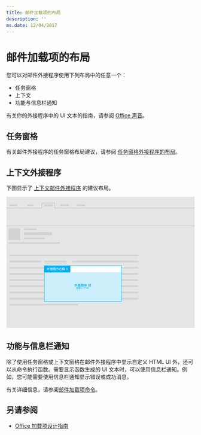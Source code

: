 ```yaml
---
title: 邮件加载项的布局
description: ''
ms.date: 12/04/2017
---
```



# <a name="layouts-for-mail-add-ins"></a>邮件加载项的布局

您可以对邮件外接程序使用下列布局中的任意一个：

- 任务窗格
- 上下文
- 功能与信息栏通知

有关你的外接程序中的 UI 文本的指南，请参阅 [Office 声音](https://msdn.microsoft.com/zh-cn/library/office/mt484351.aspx)。

## <a name="task-pane"></a>任务窗格

有关邮件外接程序的任务窗格布局建议，请参阅 [任务窗格外接程序的布局](layout-for-task-pane-add-ins.md)。


## <a name="contextual-add-ins"></a>上下文外接程序

下图显示了 [上下文邮件外接程序](https://docs.microsoft.com/zh-cn/outlook/add-ins/contextual-outlook-add-ins) 的建议布局。

![上下文邮件外接程序的布局](../../images/mail-add-in-contextual-card.png)

## <a name="functions-with-infobar-notifications"></a>功能与信息栏通知

除了使用任务窗格或上下文窗格在邮件外接程序中显示自定义 HTML UI 外，还可以从命令执行函数。需要显示函数生成的 UI 文本时，可以使用信息栏通知。例如，您可能需要使用信息栏通知显示错误或成功消息。 

有关详细信息，请参阅[邮件加载项命令](https://docs.microsoft.com/zh-cn/outlook/add-ins/add-in-commands-for-outlook)。 


## <a name="see-also"></a>另请参阅

- [Office 加载项设计指南](../add-in-design.md)
